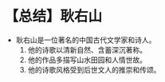 # 【总结】耿右山

-   耿右山是一位著名的中国古代文学家和诗人。
    1.  他的诗歌以清新自然、含蓄深沉著称。
    2.  他的作品多描写山水田园和人情世故。
    3.  他的诗歌风格受到后世文人的推崇和传颂。